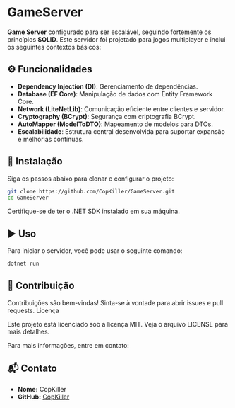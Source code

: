 # GameServer

**Game Server** configurado para ser escalável, seguindo fortemente os princípios **SOLID**. Este servidor foi projetado para jogos multiplayer e inclui os seguintes contextos básicos:

## ⚙️ Funcionalidades

- **Dependency Injection (DI)**: Gerenciamento de dependências.
- **Database (EF Core)**: Manipulação de dados com Entity Framework Core.
- **Network (LiteNetLib)**: Comunicação eficiente entre clientes e servidor.
- **Cryptography (BCrypt)**: Segurança com criptografia BCrypt.
- **AutoMapper (ModelToDTO)**: Mapeamento de modelos para DTOs.
- **Escalabilidade**: Estrutura central desenvolvida para suportar expansão e melhorias contínuas.

## 🚀 Instalação

Siga os passos abaixo para clonar e configurar o projeto:

```bash
git clone https://github.com/CopKiller/GameServer.git
cd GameServer
```

Certifique-se de ter o .NET SDK instalado em sua máquina.

## ▶️ Uso

Para iniciar o servidor, você pode usar o seguinte comando:
```bash
dotnet run
```

## 🤝 Contribuição

Contribuições são bem-vindas! Sinta-se à vontade para abrir issues e pull requests.
Licença

Este projeto está licenciado sob a licença MIT. Veja o arquivo LICENSE para mais detalhes.

Para mais informações, entre em contato:
## 📬 Contato

- **Nome:** CopKiller  
- **GitHub:** [CopKiller](https://github.com/CopKiller)
